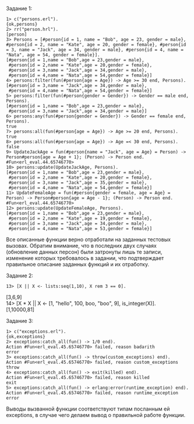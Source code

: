 Задание 1:  

    1> c("persons.erl").  
    {ok,persons}  
    2> rr("person.hrl").  
    [person]  
    3> Persons = [#person{id = 1, name = "Bob", age = 23, gender = male}, #person{id = 2, name = "Kate", age = 20, gender = female}, #person{id = 3, name = "Jack", age = 34, gender = male}, #person{id = 4, name = "Nata", age = 54, gender = female}].  
    [#person{id = 1,name = "Bob",age = 23,gender = male},  
     #person{id = 2,name = "Kate",age = 20,gender = female},  
     #person{id = 3,name = "Jack",age = 34,gender = male},  
     #person{id = 4,name = "Nata",age = 54,gender = female}]  
    4> persons:filter(fun(#person{age = Age}) -> Age >= 30 end, Persons).  
    [#person{id = 3,name = "Jack",age = 34,gender = male},  
     #person{id = 4,name = "Nata",age = 54,gender = female}]  
    5> persons:filter(fun(#person{gender = Gender}) -> Gender == male end, Persons).  
    [#person{id = 1,name = "Bob",age = 23,gender = male},  
     #person{id = 3,name = "Jack",age = 34,gender = male}]  
    6> persons:any(fun(#person{gender = Gender}) -> Gender == female end, Persons).  
    true  
    7> persons:all(fun(#person{age = Age}) -> Age >= 20 end, Persons).  
    true  
    8> persons:all(fun(#person{age = Age}) -> Age =< 30 end, Persons).  
    false  
    9> UpdateJackAge = fun(#person{name = "Jack", age = Age} = Person) -> Person#person{age = Age + 1}; (Person) -> Person end.  
    #Fun<erl_eval.44.65746770>  
    10> persons:update(UpdateJackAge, Persons).  
    [#person{id = 1,name = "Bob",age = 23,gender = male},  
     #person{id = 2,name = "Kate",age = 20,gender = female},  
     #person{id = 3,name = "Jack",age = 35,gender = male},  
     #person{id = 4,name = "Nata",age = 54,gender = female}]  
    11> UpdateFemaleAge = fun(#person{gender = female, age = Age} = Person) -> Person#person{age = Age - 1}; (Person) -> Person end.  
    #Fun<erl_eval.44.65746770>  
    12> persons:update(UpdateFemaleAge, Persons).  
    [#person{id = 1,name = "Bob",age = 23,gender = male},  
     #person{id = 2,name = "Kate",age = 19,gender = female},  
     #person{id = 3,name = "Jack",age = 34,gender = male},  
     #person{id = 4,name = "Nata",age = 53,gender = female}]  

Все описанные функции верно отработали на заданных тестовых вызовах. Обратим внимание, что в последних двух случаях (обновление данных персон) были затронуты лишь те записи, изменение которых требовалось в задании, что подтверждает правильное описание заданных функций и их отработку.  

Задание 2:  

    13> [X || X <- lists:seq(1,10), X rem 3 == 0].  
[3,6,9]  
    14> [X * X || X <- [1, "hello", 100, boo, "boo", 9], is_integer(X)].  
[1,10000,81]  

Задание 3:  

    1> c("exceptions.erl").  
    {ok,exceptions}  
    2> exceptions:catch_all(fun() -> 1/0 end).  
    Action #Fun<erl_eval.45.65746770> failed, reason badarith  
    error  
    3> exceptions:catch_all(fun() -> throw(custom_exceptions) end).  
    Action #Fun<erl_eval.45.65746770> failed, reason custom_exceptions  
    throw  
    4> exceptions:catch_all(fun() -> exit(killed) end).  
    Action #Fun<erl_eval.45.65746770> failed, reason killed  
    exit  
    5> exceptions:catch_all(fun() -> erlang:error(runtime_exception) end).  
    Action #Fun<erl_eval.45.65746770> failed, reason runtime_exception  
    error  

Выводы вызванной функции соответствуют типам посланным ей exceptions, в случае чего делаем вывод о правильной работе функции.

